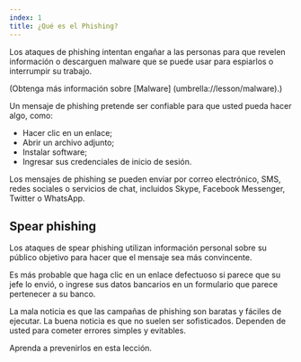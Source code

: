 ```yaml
---
index: 1
title: ¿Qué es el Phishing?
---
```

Los ataques de phishing intentan engañar a las personas para que revelen información o descarguen malware que se puede usar para espiarlos o interrumpir su trabajo.

(Obtenga más información sobre [Malware] (umbrella://lesson/malware).)

Un mensaje de phishing pretende ser confiable para que usted pueda hacer algo, como:

*   Hacer clic en un enlace;
*   Abrir un archivo adjunto;
*   Instalar software;
*   Ingresar sus credenciales de inicio de sesión.

Los mensajes de phishing se pueden enviar por correo electrónico, SMS, redes sociales o servicios de chat, incluidos Skype, Facebook Messenger, Twitter o WhatsApp.

## Spear phishing

Los ataques de spear phishing utilizan información personal sobre su público objetivo para hacer que el mensaje sea más convincente.

Es más probable que haga clic en un enlace defectuoso si parece que su jefe lo envió, o ingrese sus datos bancarios en un formulario que parece pertenecer a su banco.

La mala noticia es que las campañas de phishing son baratas y fáciles de ejecutar. La buena noticia es que no suelen ser sofisticados. Dependen de usted para cometer errores simples y evitables.

Aprenda a prevenirlos en esta lección.